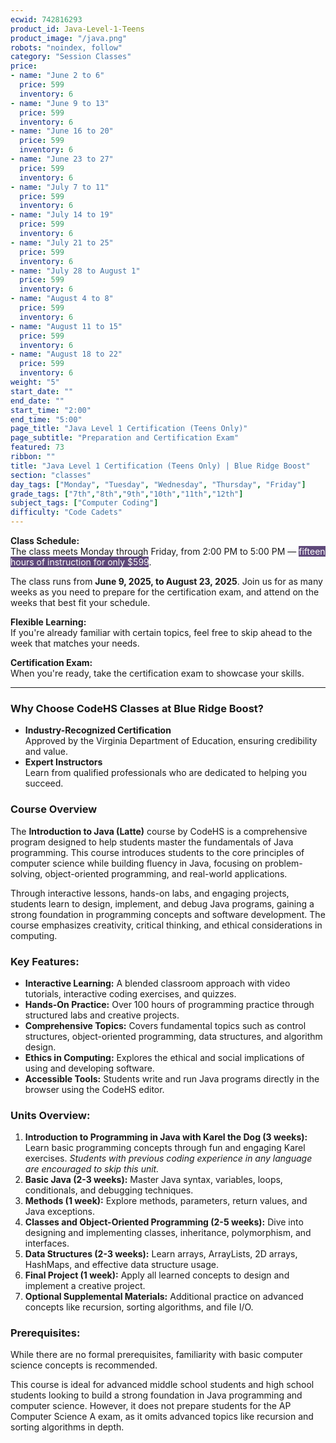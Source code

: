 ```yaml
---
ecwid: 742816293
product_id: Java-Level-1-Teens
product_image: "/java.png"
robots: "noindex, follow"
category: "Session Classes"
price:
- name: "June 2 to 6"
  price: 599
  inventory: 6
- name: "June 9 to 13"
  price: 599
  inventory: 6
- name: "June 16 to 20"
  price: 599
  inventory: 6
- name: "June 23 to 27"
  price: 599
  inventory: 6
- name: "July 7 to 11"
  price: 599
  inventory: 6
- name: "July 14 to 19"
  price: 599
  inventory: 6
- name: "July 21 to 25"
  price: 599
  inventory: 6
- name: "July 28 to August 1"
  price: 599
  inventory: 6
- name: "August 4 to 8"
  price: 599
  inventory: 6
- name: "August 11 to 15"
  price: 599
  inventory: 6
- name: "August 18 to 22"
  price: 599
  inventory: 6
weight: "5"
start_date: ""
end_date: ""
start_time: "2:00"
end_time: "5:00"
page_title: "Java Level 1 Certification (Teens Only)"
page_subtitle: "Preparation and Certification Exam"
featured: 73
ribbon: ""
title: "Java Level 1 Certification (Teens Only) | Blue Ridge Boost"
section: "classes"
day_tags: ["Monday", "Tuesday", "Wednesday", "Thursday", "Friday"]
grade_tags: ["7th","8th","9th","10th","11th","12th"]
subject_tags: ["Computer Coding"]
difficulty: "Code Cadets"
---
```

<p>
	<strong>Class Schedule:</strong><br>
	The class meets Monday through Friday, from 2:00 PM to 5:00 PM — <span style="background-color: rgb(95, 73, 122);"><span style="color: rgb(255, 255, 255);">fifteen hours of instruction for only $599</span></span>.
</p><p>
	The class runs from <strong>June 9, 2025, to August 23, 2025</strong>. Join us for as many weeks as you need to prepare for the certification exam, and attend on the weeks that best fit your schedule.
</p><p>
	<strong>Flexible Learning:</strong><br>
	If you're already familiar with certain topics, feel free to skip ahead to the week that matches your needs.
</p><p>
	<strong>Certification Exam:</strong><br>
	When you're ready, take the certification exam to showcase your skills.
</p><hr><h3>Why Choose CodeHS Classes at Blue Ridge Boost?</h3><ul>
	<li>
	<strong>Industry-Recognized Certification</strong><br>
	Approved by the Virginia Department of Education, ensuring credibility and value.
	</li>
	<li>
	<strong>Expert Instructors</strong><br>
	Learn from qualified professionals who are dedicated to helping you succeed.</li></ul><h3>Course Overview</h3><p>The <strong>Introduction to Java (Latte)</strong> course by CodeHS is a comprehensive program designed to help students master the fundamentals of Java programming. This course introduces students to the core principles of computer science while building fluency in Java, focusing on problem-solving, object-oriented programming, and real-world applications.</p><p>Through interactive lessons, hands-on labs, and engaging projects, students learn to design, implement, and debug Java programs, gaining a strong foundation in programming concepts and software development. The course emphasizes creativity, critical thinking, and ethical considerations in computing.</p> <h3>Key Features:</h3> <ul> <li><strong>Interactive Learning:</strong> A blended classroom approach with video tutorials, interactive coding exercises, and quizzes.</li> <li><strong>Hands-On Practice:</strong> Over 100 hours of programming practice through structured labs and creative projects.</li> <li><strong>Comprehensive Topics:</strong> Covers fundamental topics such as control structures, object-oriented programming, data structures, and algorithm design.</li> <li><strong>Ethics in Computing:</strong> Explores the ethical and social implications of using and developing software.</li> <li><strong>Accessible Tools:</strong> Students write and run Java programs directly in the browser using the CodeHS editor.</li> </ul> <h3>Units Overview:</h3> <ol> <li><strong>Introduction to Programming in Java with Karel the Dog (3 weeks):</strong> Learn basic programming concepts through fun and engaging Karel exercises. <em>Students with previous coding experience in any language are encouraged to skip this unit.</em></li> <li><strong>Basic Java (2-3 weeks):</strong> Master Java syntax, variables, loops, conditionals, and debugging techniques.</li> <li><strong>Methods (1 week):</strong> Explore methods, parameters, return values, and Java exceptions.</li> <li><strong>Classes and Object-Oriented Programming (2-5 weeks):</strong> Dive into designing and implementing classes, inheritance, polymorphism, and interfaces.</li> <li><strong>Data Structures (2-3 weeks):</strong> Learn arrays, ArrayLists, 2D arrays, HashMaps, and effective data structure usage.</li> <li><strong>Final Project (1 week):</strong> Apply all learned concepts to design and implement a creative project.</li> <li><strong>Optional Supplemental Materials:</strong> Additional practice on advanced concepts like recursion, sorting algorithms, and file I/O.</li> </ol> <h3>Prerequisites:</h3> <p>While there are no formal prerequisites, familiarity with basic computer science concepts is recommended.</p><p>This course is ideal for advanced middle school students and high school students looking to build a strong foundation in Java programming and computer science. However, it does not prepare students for the AP Computer Science A exam, as it omits advanced topics like recursion and sorting algorithms in depth.</p><p><br></p>
